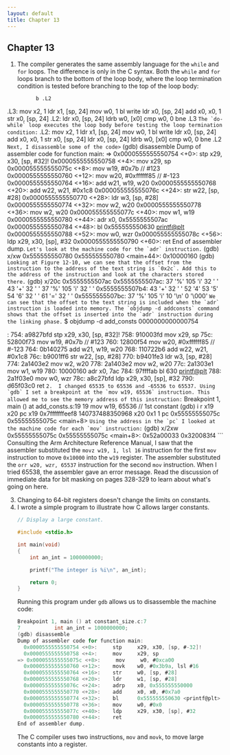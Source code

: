 ```yaml
---
layout: default
title: Chapter 13
---
```


## Chapter 13

1.  The compiler generates the same assembly language for the `while` and `for` loops. The difference is only in the C syntax. Both the `while` and `for` loops branch to the bottom of the loop body, where the loop termination condition is tested before branching to the top of the loop body:
    ```
	      b	.L2
.L3:
        mov	    x2, 1
        ldr	    x1, [sp, 24]
        mov	    w0, 1
        bl	    write
        ldr	    x0, [sp, 24]
        add	    x0, x0, 1
        str	    x0, [sp, 24]
.L2:
        ldr	    x0, [sp, 24]
        ldrb	  w0, [x0]
        cmp	    w0, 0
        bne	    .L3
    ```
    The `do-while` loop executes the loop body before testing the loop termination condition:
    ```
.L2:
        mov	    x2, 1
        ldr	    x1, [sp, 24]
        mov	    w0, 1
        bl	    write
        ldr	    x0, [sp, 24]
        add	    x0, x0, 1
        str	    x0, [sp, 24]
        ldr	    x0, [sp, 24]
        ldrb	  w0, [x0]
        cmp	    w0, 0
        bne	    .L2
    ```
    Next, I disassemble some of the code>
    ```
    (gdb) disassemble
    Dump of assembler code for function main:
    => 0x0000555555550754 <+0>:     stp     x29, x30, [sp, #32]!
      0x0000555555550758 <+4>:     mov     x29, sp
      0x000055555555075c <+8>:     mov     w19, #0x7b                      // #123
      0x0000555555550760 <+12>:    mov     w20, #0xffffff85                // #-123
      0x0000555555550764 <+16>:    add     w21, w19, w20
      0x0000555555550768 <+20>:    add     w22, w21, #0x1c8
      0x000055555555076c <+24>:    str     w22, [sp, #28]
      0x0000555555550770 <+28>:    ldr     w3, [sp, #28]
      0x0000555555550774 <+32>:    mov     w2, w20
      0x0000555555550778 <+36>:    mov     w2, w20
      0x000055555555077c <+40>:    mov     w1, w19
      0x0000555555550780 <+44>:    adr     x0, 0x5555555507ac
      0x0000555555550784 <+48>:    bl      0x555555550630 <printf@plt>
      0x0000555555550788 <+52>:    mov     w0, wzr
      0x000055555555078c <+56>:    ldp     x29, x30, [sp], #32
      0x0000555555550790 <+60>:    ret
    End of assembler dump.
    ```
    Let's look at the machine code for the `adr` instruction.
    ```
    (gdb) x/xw 0x555555550780
    0x555555550780 <main+44>:       0x10000160
    (gdb) 
    ```
    Looking at Figure 12-10, we can see that the offset from the instruction to the address of the text string is `0x2c`. Add this to the address of the instruction and look at the characters stored there.
    ```
    (gdb) x/20c 0x5555555507ac
    0x5555555507ac: 37 '%'  105 'i' 32 ' '  43 '+'  32 ' '  37 '%'  105 'i' 32 ' '
    0x5555555507b4: 43 '+'  32 ' '  52 '4'  53 '5'  54 '6'  32 ' '  61 '='  32 ' '
    0x5555555507bc: 37 '%'  105 'i' 10 '\n' 0 '\000'
    ```
    We can see that the offset to the text string is included when the `adr` instruction is loaded into memory. The `objdump -d addconsts` command shows that the offset is inserted into the `adr` instruction during the linking phase.
    ```
    $ objdump -d add_consts
    0000000000000754 <main>:
    754:   a9827bfd        stp     x29, x30, [sp, #32]!
    758:   910003fd        mov     x29, sp
    75c:   52800f73        mov     w19, #0x7b                      // #123
    760:   12800f54        mov     w20, #0xffffff85                // #-123
    764:   0b140275        add     w21, w19, w20
    768:   110722b6        add     w22, w21, #0x1c8
    76c:   b9001ff6        str     w22, [sp, #28]
    770:   b9401fe3        ldr     w3, [sp, #28]
    774:   2a1403e2        mov     w2, w20
    778:   2a1403e2        mov     w2, w20
    77c:   2a1303e1        mov     w1, w19
    780:   10000160        adr     x0, 7ac <format>
    784:   97ffffab        bl      630 <printf@plt>
    788:   2a1f03e0        mov     w0, wzr
    78c:   a8c27bfd        ldp     x29, x30, [sp], #32
    790:   d65f03c0        ret
    ```
2.  I changed 65535 to 65536 and -65536 to 65537. Using `gdb` I set a breakpoint at the `mov w19, 65536` instruction. This allowed me to see the memory address of this instruction:
    ```
    Breakpoint 1, main () at add_consts.s:19
    19              mov     w19, 65536       // 1st constant
    (gdb) i r x19 x20 pc
    x19            0x7fffffffeef8      140737488350968
    x20            0x1                 1
    pc             0x55555555075c      0x55555555075c <main+8>
    ```
    Using the address in the `pc` I looked at the machine code for each `mov` instruction:
    ```
    (gdb) x/2xw 0x55555555075c
    0x55555555075c <main+8>:        0x52a00033      0x320083f4
    ```
    Consulting the Arm Architecture Reference Manual, I saw that the assembler substituted the `movz w19, 1, lsl 16` instruction for the first `mov` instruction to move `0x10000` into the `w19` register. The assembler substituted the `orr w20, wzr, 65537` instruction for the second `mov` instruction. When I tried 65538, the assembler gave an error message. Read the discussion of immediate data for bit masking on pages 328-329 to learn about what's going on here.

3.  Changing to 64-bit registers doesn't change the limits on constants.
4.  I wrote a simple program to illustrate how C allows larger constants.
    ```c
    // Display a large constant.

    #include <stdio.h>

    int main(void)
    {
        int an_int = 1000000000;

        printf("The integer is %i\n", an_int);

        return 0;
    }
    ```
    Running this program under `gdb` allows us to disassemble the machine code:
    ```c
    Breakpoint 1, main () at constant_size.c:7
    7           int an_int = 1000000000;
    (gdb) disassemble
    Dump of assembler code for function main:
      0x0000555555550754 <+0>:     stp     x29, x30, [sp, #-32]!
      0x0000555555550758 <+4>:     mov     x29, sp
    => 0x000055555555075c <+8>:     mov     w0, #0xca00                     // #51712
      0x0000555555550760 <+12>:    movk    w0, #0x3b9a, lsl #16
      0x0000555555550764 <+16>:    str     w0, [sp, #28]
      0x0000555555550768 <+20>:    ldr     w1, [sp, #28]
      0x000055555555076c <+24>:    adrp    x0, 0x555555550000
      0x0000555555550770 <+28>:    add     x0, x0, #0x7a0
      0x0000555555550774 <+32>:    bl      0x555555550630 <printf@plt>
      0x0000555555550778 <+36>:    mov     w0, #0x0                        // #0
      0x000055555555077c <+40>:    ldp     x29, x30, [sp], #32
      0x0000555555550780 <+44>:    ret
    End of assembler dump.
    ```
    The C compiler uses two instructions, `mov` and `movk`, to move large constants into a register.
